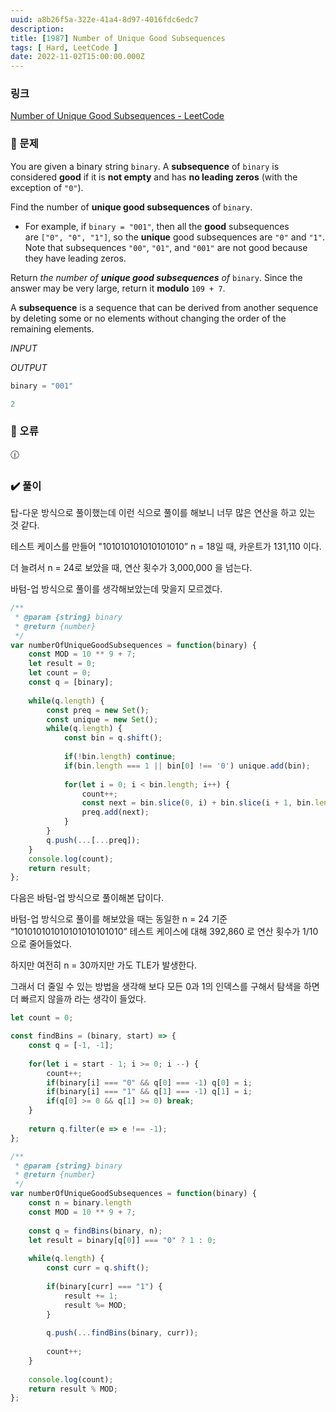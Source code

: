 ```yaml
---
uuid: a8b26f5a-322e-41a4-8d97-4016fdc6edc7
description: 
title: [1987] Number of Unique Good Subsequences
tags: [ Hard, LeetCode ]
date: 2022-11-02T15:00:00.000Z
---
```








### 링크

[Number of Unique Good Subsequences - LeetCode](https://leetcode.com/problems/number-of-unique-good-subsequences/)

### 📝 문제

You are given a binary string `binary`. A **subsequence** of `binary` is considered **good** if it is **not empty** and has **no leading zeros** (with the exception of `"0"`).

Find the number of **unique good subsequences** of `binary`.

- For example, if `binary = "001"`, then all the **good** subsequences are `["0", "0", "1"]`, so the **unique** good subsequences are `"0"` and `"1"`. Note that subsequences `"00"`, `"01"`, and `"001"` are not good because they have leading zeros.

Return *the number of **unique good subsequences** of* `binary`. Since the answer may be very large, return it **modulo** `109 + 7`.

A **subsequence** is a sequence that can be derived from another sequence by deleting some or no elements without changing the order of the remaining elements.

*INPUT*

*OUTPUT*

```jsx
binary = "001"
```

```jsx
2
```

### 🚨 오류

<aside>
🕧

</aside>

### ✔️ 풀이

탑-다운 방식으로 풀이했는데 이런 식으로 풀이를 해보니 너무 많은 연산을 하고 있는 것 같다.

테스트 케이스를 만들어 "101010101010101010” n = 18일 때, 카운트가 131,110 이다.

더 늘려서 n = 24로 보았을 때, 연산 횟수가 3,000,000 을 넘는다.

바텀-업 방식으로 풀이를 생각해보았는데 맞을지 모르겠다.

```jsx
/**
 * @param {string} binary
 * @return {number}
 */
var numberOfUniqueGoodSubsequences = function(binary) {
    const MOD = 10 ** 9 + 7;
    let result = 0;
    let count = 0;
    const q = [binary];
    
    while(q.length) {
        const preq = new Set();
        const unique = new Set();
        while(q.length) {
            const bin = q.shift();
            
            if(!bin.length) continue;
            if(bin.length === 1 || bin[0] !== '0') unique.add(bin);
            
            for(let i = 0; i < bin.length; i++) {
                count++;
                const next = bin.slice(0, i) + bin.slice(i + 1, bin.length);
                preq.add(next);
            }
        }
        q.push(...[...preq]);
    }
    console.log(count);
    return result;
};
```

다음은 바텀-업 방식으로 풀이해본 답이다.

바텀-업 방식으로 풀이를 해보았을 때는 동일한 n = 24 기준 “101010101010101010101010” 테스트 케이스에 대해 392,860 로 연산 횟수가 1/10으로 줄어들었다.

하지만 여전히 n = 30까지만 가도 TLE가 발생한다.

그래서 더 줄일 수 있는 방법을 생각해 보다 모든 0과 1의 인덱스를 구해서 탐색을 하면 더 빠르지 않을까 라는 생각이 들었다.

```jsx
let count = 0;

const findBins = (binary, start) => {
    const q = [-1, -1];
    
    for(let i = start - 1; i >= 0; i --) {
        count++;
        if(binary[i] === "0" && q[0] === -1) q[0] = i;
        if(binary[i] === "1" && q[1] === -1) q[1] = i;
        if(q[0] >= 0 && q[1] >= 0) break;
    }
    
    return q.filter(e => e !== -1);
};

/**
 * @param {string} binary
 * @return {number}
 */
var numberOfUniqueGoodSubsequences = function(binary) {
    const n = binary.length
    const MOD = 10 ** 9 + 7;
    
    const q = findBins(binary, n);
    let result = binary[q[0]] === "0" ? 1 : 0;
    
    while(q.length) {
        const curr = q.shift();
        
        if(binary[curr] === "1") {
            result += 1;
            result %= MOD;
        }
        
        q.push(...findBins(binary, curr));
        
        count++;
    }
    
    console.log(count);
    return result % MOD;
};
```